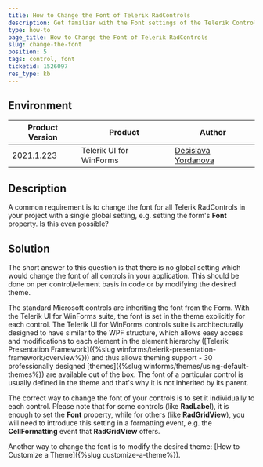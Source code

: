 ```yaml
---
title: How to Change the Font of Telerik RadControls
description: Get familiar with the Font settings of the Telerik Controls    
type: how-to
page_title: How to Change the Font of Telerik RadControls   
slug: change-the-font
position: 5
tags: control, font
ticketid: 1526097
res_type: kb
---
```



## Environment
|Product Version|Product|Author|
|----|----|----|
|2021.1.223|Telerik UI for WinForms|[Desislava Yordanova](https://www.telerik.com/blogs/author/desislava-yordanova)|

## Description

A common requirement is to change the font for all Telerik RadControls in your project with a single global setting, e.g. setting the form's **Font** property. Is this even possible?

## Solution

The short answer to this question is that there is no global setting which would change the font of all controls in your application. This should be done on per control/element basis in code or by modifying the desired theme. 

The standard Microsoft controls are inheriting the font from the Form. With the Telerik UI for WinForms suite, the font is set in the theme explicitly for each control. The Telerik UI for WinForms controls suite is architecturally designed to have similar to the WPF structure, which allows easy access and modifications to each element in the element hierarchy ([Telerik Presentation Framework]({%slug winforms/telerik-presentation-framework/overview%})) and thus allows theming support - 30 professionally designed [themes]({%slug winforms/themes/using-default-themes%}) are available out of the box. The font of a particular control is usually defined in the theme and that's why it is not inherited by its parent.

The correct way to change the font of your controls is to set it individually to each control. Please note that for some controls (like **RadLabel**), it is enough to set the **Font** property, while for others (like **RadGridView**), you will need to introduce this setting in a formatting event, e.g. the **CellFormatting** event that **RadGridView** offers.

Another way to change the font is to modify the desired theme: [How to Customize a Theme]({%slug customize-a-theme%}).

 




